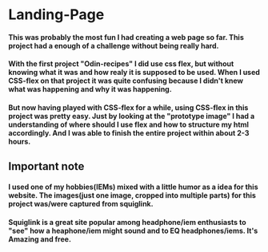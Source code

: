 # Landing-Page
#### This was probably the most fun I had creating a web page so far. This project had a enough of a challenge without being really hard.

#### With the first project "Odin-recipes" I did use css flex, but without knowing what it was and how realy it is supposed to be used. When I used CSS-flex on that project it was quite confusing because I didn't knew what was happening and why it was happening.

#### But now having played with CSS-flex for a while, using CSS-flex in this project was pretty easy. Just by looking at the "prototype image" I had a understanding of where should I use flex and how to structure my html accordingly. And I was able to finish the entire project within about 2-3 hours.

## Important note

#### I used one of my hobbies(IEMs) mixed with a little humor as a idea for this website. The images(just one image, cropped into multiple parts) for this project was/were captured from squiglink.

#### Squiglink is a great site popular among headphone/iem enthusiasts to "see" how a heaphone/iem might sound and to EQ headphones/iems. It's Amazing and free.